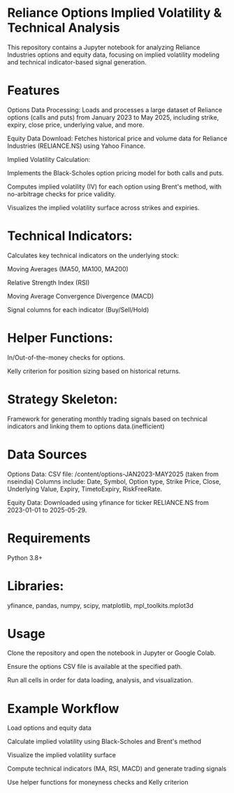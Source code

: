 # Reliance Options Implied Volatility & Technical Analysis
This repository contains a Jupyter notebook for analyzing Reliance Industries options and equity data, focusing on implied volatility modeling and technical indicator-based signal generation.

# Features
Options Data Processing:
Loads and processes a large dataset of Reliance options (calls and puts) from January 2023 to May 2025, including strike, expiry, close price, underlying value, and more.

Equity Data Download:
Fetches historical price and volume data for Reliance Industries (RELIANCE.NS) using Yahoo Finance.

Implied Volatility Calculation:

Implements the Black-Scholes option pricing model for both calls and puts.

Computes implied volatility (IV) for each option using Brent's method, with no-arbitrage checks for price validity.

Visualizes the implied volatility surface across strikes and expiries.

# Technical Indicators:
Calculates key technical indicators on the underlying stock:

Moving Averages (MA50, MA100, MA200)

Relative Strength Index (RSI)

Moving Average Convergence Divergence (MACD)

Signal columns for each indicator (Buy/Sell/Hold)

# Helper Functions:

In/Out-of-the-money checks for options.

Kelly criterion for position sizing based on historical returns.

# Strategy Skeleton:
Framework for generating monthly trading signals based on technical indicators and linking them to options data.(inefficient)

# Data Sources
Options Data:
CSV file: /content/options-JAN2023-MAY2025 (taken from nseindia)
Columns include: Date, Symbol, Option type, Strike Price, Close, Underlying Value, Expiry, TimetoExpiry, RiskFreeRate.

Equity Data:
Downloaded using yfinance for ticker RELIANCE.NS from 2023-01-01 to 2025-05-29.

# Requirements
Python 3.8+

# Libraries: 
yfinance, pandas, numpy, scipy, matplotlib, mpl_toolkits.mplot3d

# Usage
Clone the repository and open the notebook in Jupyter or Google Colab.

Ensure the options CSV file is available at the specified path.

Run all cells in order for data loading, analysis, and visualization.

# Example Workflow
Load options and equity data

Calculate implied volatility using Black-Scholes and Brent's method

Visualize the implied volatility surface

Compute technical indicators (MA, RSI, MACD) and generate trading signals

Use helper functions for moneyness checks and Kelly criterion

